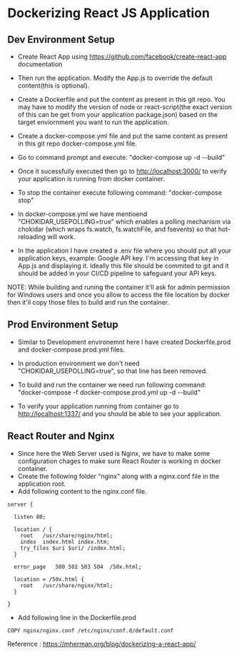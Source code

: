 # Dockerizing React JS Application

## Dev Environment Setup

- Create React App using <https://github.com/facebook/create-react-app> documentation
- Then run the application. Modify the App.js to override the default content(this is optional).
- Create a Dockerfile and put the content as present in this git repo. You may have to modify the version of node or react-script(the exact version of this can be get from your application package.json) based on the target enviornment you want to run the application.
- Create a docker-compose.yml file and put the same content as present in this git repo docker-compose.yml file.

- Go to command prompt and execute:
  "docker-compose up -d --build"
- Once it sucessfully executed then go to <http://localhost:3000/> to verify your application is running from docker container.

- To stop the container execute following command: "docker-compose stop"

- In docker-compose.yml we have mentioend "CHOKIDAR_USEPOLLING=true" which enables a polling mechanism via chokidar (which wraps fs.watch, fs.watchFile, and fsevents) so that hot-reloading will work.

- In the application I have created a .env file where you should put all your application keys, example: Google API key. I'm accessing that key in App.js and displaying it. Ideally this file should be commited to git and it should be added in your CI/CD pipeline to safeguard your API keys.

NOTE: While building and runing the container it'll ask for admin permission for Windows users and once you allow to access the file location by docker then it'll copy those files to build and run the container.

## Prod Environment Setup

- Similar to Development environemnt here I have created Dockerfile.prod and docker-compose.prod.yml files.

- In production environment we don't need "CHOKIDAR_USEPOLLING=true", so that line has been removed.

- To build and run the container we need run following command: "docker-compose -f docker-compose.prod.yml up -d --build"

- To verify your application running from container go to <http://localhost:1337/> and you should be able to see your application.

## React Router and Nginx

- Since here the Web Server used is Nginx, we have to make some configuration chages to make sure React Router is working in docker container.
- Create the following folder "nginx" along with a nginx.conf file in the application root.
- Add following content to the nginx.conf file.

```
server {

  listen 80;

  location / {
    root   /usr/share/nginx/html;
    index  index.html index.htm;
    try_files $uri $uri/ /index.html;
  }

  error_page   500 502 503 504  /50x.html;

  location = /50x.html {
    root   /usr/share/nginx/html;
  }

}
```

- Add following line in the Dockerfile.prod

```
COPY nginx/nginx.conf /etc/nginx/conf.d/default.conf
```

Reference : https://mherman.org/blog/dockerizing-a-react-app/ 
